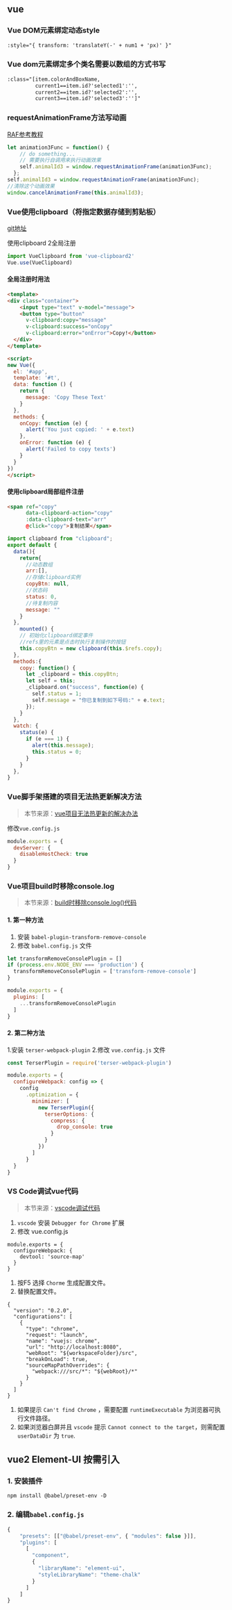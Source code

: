## vue

### Vue DOM元素绑定动态style

```html
:style="{ transform: 'translateY(-' + num1 + 'px)' }"
```

### Vue dom元素绑定多个类名需要以数组的方式书写

```html
:class="[item.colorAndBoxName,
         current1==item.id?'selected1':'',
         current2==item.id?'selected2':'',
         current3==item.id?'selected3':'']"
```

### requestAnimationFrame方法写动画

[RAF参考教程](https://javascript.ruanyifeng.com/htmlapi/requestanimationframe.html#toc0)

```javascript
let animation3Func = function() {
    // do something...
    // 需要执行自调用来执行动画效果
    self.animalId3 = window.requestAnimationFrame(animation3Func);
  };
self.animalId3 = window.requestAnimationFrame(animation3Func);
//清除这个动画效果
window.cancelAnimationFrame(this.animalId3);
```

### Vue使用clipboard（将指定数据存储到剪贴板）

[git地址](https://github.com/zenorocha/clipboard.js)

使用clipboard 2全局注册

```javascript
import VueClipboard from 'vue-clipboard2'
Vue.use(VueClipboard)
```


#### 全局注册时用法

```html
<template>
<div class="container">
    <input type="text" v-model="message">
    <button type="button"
      v-clipboard:copy="message"
      v-clipboard:success="onCopy"
      v-clipboard:error="onError">Copy!</button>
  </div>
</template>

<script>
new Vue({
  el: '#app',
  template: '#t',
  data: function () {
    return {
      message: 'Copy These Text'
    }
  },
  methods: {
    onCopy: function (e) {
      alert('You just copied: ' + e.text)
    },
    onError: function (e) {
      alert('Failed to copy texts')
    }
  }
})
</script>
```



#### 使用clipboard局部组件注册

```html
<span ref="copy"
      data-clipboard-action="copy"
      :data-clipboard-text="arr"
      @click="copy">复制结果</span>
```



```javascript
import clipboard from "clipboard";
export default {
  data(){
    return{
      //动态数组
      arr:[],
      //存储clipboard实例
      copyBtn: null,
      //状态码
      status: 0,
      //待复制内容
      message: ""
    }
  },
    mounted() {
    // 初始化clipboard绑定事件
    //refs里的元素是点击时执行复制操作的按钮
    this.copyBtn = new clipboard(this.$refs.copy);
  },
  methods:{
    copy: function() {
      let _clipboard = this.copyBtn;
      let self = this;
      _clipboard.on("success", function(e) {
        self.status = 1;
        self.message = "你已复制到如下号码:" + e.text;
      });
    }
  },
  watch: {
    status(e) {
      if (e === 1) {
        alert(this.message);
        this.status = 0;
      }
    }
  },
}

```



### Vue脚手架搭建的项目无法热更新解决方法

> 本节来源：[vue项目无法热更新的解决办法](https://note.youdao.com/ynoteshare1/index.html?id=d30efe4bd16a9c084182046c85954876&type=note&from=groupmessage)

修改`vue.config.js`

```js
module.exports = {
  devServer: {
    disableHostCheck: true
  }
}
```



### Vue项目build时移除console.log

> 本节来源：[build时移除console.log()代码](https://note.youdao.com/ynoteshare1/index.html?id=85f391635c44b22275b9f75757c6e2f7&type=note&from=groupmessage)

#### 1. 第一种方法

1. 安装 `babel-plugin-transform-remove-console`
2. 修改 `babel.config.js` 文件

```js
let transformRemoveConsolePlugin = []
if (process.env.NODE_ENV === 'production') {
  transformRemoveConsolePlugin = ['transform-remove-console']
}

module.exports = {
  plugins: [
    ...transformRemoveConsolePlugin
  ]
}
```

#### 2. 第二种方法

1.安装 `terser-webpack-plugin`
2.修改 `vue.config.js` 文件

```js
const TerserPlugin = require('terser-webpack-plugin')

module.exports = {
  configureWebpack: config => {
    config
      .optimization = {
        minimizer: [
          new TerserPlugin({
            terserOptions: {
              compress: {
                drop_console: true
              }
            }
          })
        ]
      }
  }
}
```



### VS Code调试vue代码

> 本节来源：[vscode调试代码](https://note.youdao.com/ynoteshare1/index.html?id=2260a2d0b4954fb48c3fc75d76b8b807&type=note&from=groupmessage)

1. `vscode` 安装 `Debugger for Chrome` 扩展
2. 修改 vue.config.js

```
module.exports = {
  configureWebpack: {
    devtool: 'source-map'
  }
}
```

1. 按F5 选择 `Chorme` 生成配置文件。
2. 替换配置文件。

```
{
  "version": "0.2.0",
  "configurations": [
    {
      "type": "chrome",
      "request": "launch",
      "name": "vuejs: chrome",
      "url": "http://localhost:8080",
      "webRoot": "${workspaceFolder}/src",
      "breakOnLoad": true,
      "sourceMapPathOverrides": {
        "webpack:///src/*": "${webRoot}/*"
      }
    }
  ]
}
```

1. 如果提示 `Can't find Chrome` ，需要配置 `runtimeExecutable` 为浏览器可执行文件路径。
2. 如果浏览器白屏并且 `vscode` 提示 `Cannot connect to the target`，则需配置 `userDataDir` 为 `true`.



## vue2 Element-UI 按需引入

### 1. 安装插件

```shell
npm install @babel/preset-env -D
```

### 2. 编辑`babel.config.js`

```js
{  
    "presets": [["@babel/preset-env", { "modules": false }]],
    "plugins": [
      [
        "component",
        {
          "libraryName": "element-ui",
          "styleLibraryName": "theme-chalk"
        }
      ]
    ]
}
```